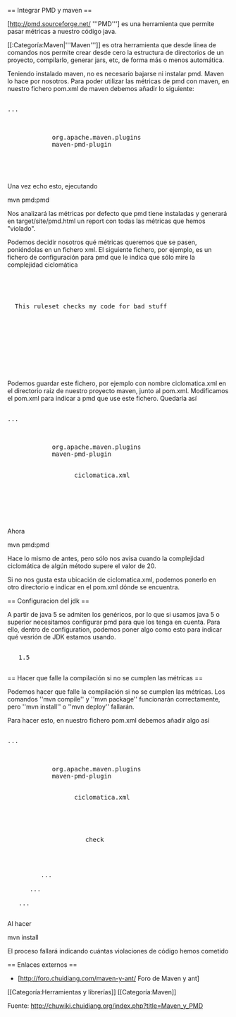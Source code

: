 == Integrar PMD y maven ==

[http://pmd.sourceforge.net/ '''PMD'''] es una herramienta que permite pasar métricas a nuestro código java.

[[:Categoría:Maven|'''Maven''']] es otra herramienta que desde línea de comandos nos permite crear desde cero la estructura de directorios de un proyecto, compilarlo, generar jars, etc, de forma más o menos automática.

Teniendo instalado maven, no es necesario bajarse ni instalar pmd. Maven lo hace por nosotros. Para poder utilizar las métricas de pmd con maven, en nuestro fichero pom.xml de maven debemos añadir lo siguiente:

<pre>
<project>
...
   <reporting>
      <plugins>
         <plugin>
            <groupId>org.apache.maven.plugins</groupId>
            <artifactId>maven-pmd-plugin</artifactId>
         </plugin>
      </plugins>
   </reporting>
</project>
</pre>

Una vez echo esto, ejecutando

 mvn pmd:pmd

Nos analizará las métricas por defecto que pmd tiene instaladas y generará en target/site/pmd.html un report con todas las métricas que hemos "violado".

Podemos decidir nosotros qué métricas queremos que se pasen, poniéndolas en un fichero xml. El siguiente fichero, por ejemplo, es un fichero de configuración para pmd que le indica que sólo mire la complejidad ciclomática

<pre>
<?xml version="1.0"?>
<ruleset name="Custom ruleset"
    xmlns="http://pmd.sf.net/ruleset/1.0.0"
    xmlns:xsi="http://www.w3.org/2001/XMLSchema-instance"
    xsi:schemaLocation="http://pmd.sf.net/ruleset/1.0.0 http://pmd.sf.net/ruleset_xml_schema.xsd"
    xsi:noNamespaceSchemaLocation="http://pmd.sf.net/ruleset_xml_schema.xsd">

  <description>
  This ruleset checks my code for bad stuff
  </description>

  <!-- Now we'll customize a rule's property value -->
  <rule ref="rulesets/codesize.xml/CyclomaticComplexity">
    <properties>
        <property name="reportLevel" value="20"/>
    </properties>
  </rule>
</ruleset>
</pre>

Podemos guardar este fichero, por ejemplo con nombre ciclomatica.xml en el directorio raiz de nuestro proyecto maven, junto al pom.xml. Modificamos el pom.xml para indicar a pmd que use este fichero. Quedaría así

<pre>
<project>
...
   <reporting>
      <plugins>
         <plugin>
            <groupId>org.apache.maven.plugins</groupId>
            <artifactId>maven-pmd-plugin</artifactId>
            <configuration>
               <rulesets>
                  <ruleset>ciclomatica.xml</ruleset>
               </rulesets>
            </configuration>
         </plugin>
      </plugins>
   </reporting>
</project>
</pre>

Ahora

 mvn pmd:pmd

Hace lo mismo de antes, pero sólo nos avisa cuando la complejidad ciclomática de algún método supere el valor de 20.

Si no nos gusta esta ubicación de ciclomatica.xml, podemos ponerlo en otro directorio e indicar en el pom.xml dónde se encuentra.


== Configuracion del jdk ==

A partir de java 5 se admiten los genéricos, por lo que si usamos java 5 o superior necesitamos configurar pmd para que los tenga en cuenta. Para ello, dentro de configuration, podemos poner algo como esto para indicar qué vesrión de JDK estamos usando.

<pre>
<configuration>
   <targetJdk>1.5</targetJdk>
</configuration>
</pre>

== Hacer que falle la compilación si no se cumplen las métricas ==

Podemos hacer que falle la compilación si no se cumplen las métricas. Los comandos ''mvn compile'' y ''mvn package'' funcionarán correctamente, pero ''mvn install'' o ''mvn deploy'' fallarán.

Para hacer esto, en nuestro fichero pom.xml debemos añadir algo así

<pre>
<project>
...
   <build>
      <plugins>
         <plugin>
            <groupId>org.apache.maven.plugins</groupId>
            <artifactId>maven-pmd-plugin</artifactId>
            <configuration>
               <rulesets>
                  <ruleset>ciclomatica.xml</ruleset>
               </rulesets>
            </configuration>
            <executions>
               <execution>
                  <goals>
                     <goal>check</goal>
                  </goals>
               </execution>
            </executions>
         </plugin>
         ...
      </plugins>
      ...
   </build>
   ...
</project>
</pre>

Al hacer

 mvn install

El proceso fallará indicando cuántas violaciones de código hemos cometido


== Enlaces externos ==

* [http://foro.chuidiang.com/maven-y-ant/ Foro de Maven y ant]

[[Categoría:Herramientas y librerías]]
[[Categoría:Maven]]

Fuente: http://chuwiki.chuidiang.org/index.php?title=Maven_y_PMD